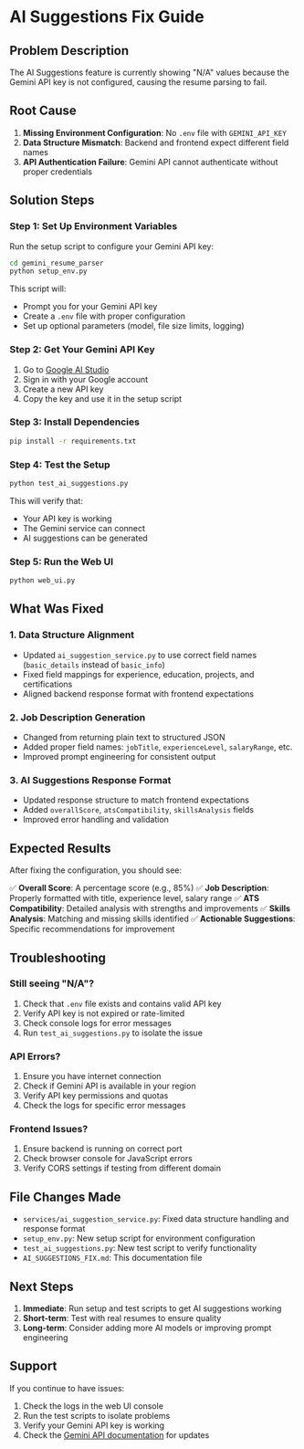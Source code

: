 # AI Suggestions Fix Guide

## Problem Description
The AI Suggestions feature is currently showing "N/A" values because the Gemini API key is not configured, causing the resume parsing to fail.

## Root Cause
1. **Missing Environment Configuration**: No `.env` file with `GEMINI_API_KEY`
2. **Data Structure Mismatch**: Backend and frontend expect different field names
3. **API Authentication Failure**: Gemini API cannot authenticate without proper credentials

## Solution Steps

### Step 1: Set Up Environment Variables
Run the setup script to configure your Gemini API key:

```bash
cd gemini_resume_parser
python setup_env.py
```

This script will:
- Prompt you for your Gemini API key
- Create a `.env` file with proper configuration
- Set up optional parameters (model, file size limits, logging)

### Step 2: Get Your Gemini API Key
1. Go to [Google AI Studio](https://makersuite.google.com/app/apikey)
2. Sign in with your Google account
3. Create a new API key
4. Copy the key and use it in the setup script

### Step 3: Install Dependencies
```bash
pip install -r requirements.txt
```

### Step 4: Test the Setup
```bash
python test_ai_suggestions.py
```

This will verify that:
- Your API key is working
- The Gemini service can connect
- AI suggestions can be generated

### Step 5: Run the Web UI
```bash
python web_ui.py
```

## What Was Fixed

### 1. Data Structure Alignment
- Updated `ai_suggestion_service.py` to use correct field names (`basic_details` instead of `basic_info`)
- Fixed field mappings for experience, education, projects, and certifications
- Aligned backend response format with frontend expectations

### 2. Job Description Generation
- Changed from returning plain text to structured JSON
- Added proper field names: `jobTitle`, `experienceLevel`, `salaryRange`, etc.
- Improved prompt engineering for consistent output

### 3. AI Suggestions Response Format
- Updated response structure to match frontend expectations
- Added `overallScore`, `atsCompatibility`, `skillsAnalysis` fields
- Improved error handling and validation

## Expected Results

After fixing the configuration, you should see:

✅ **Overall Score**: A percentage score (e.g., 85%)
✅ **Job Description**: Properly formatted with title, experience level, salary range
✅ **ATS Compatibility**: Detailed analysis with strengths and improvements
✅ **Skills Analysis**: Matching and missing skills identified
✅ **Actionable Suggestions**: Specific recommendations for improvement

## Troubleshooting

### Still seeing "N/A"?
1. Check that `.env` file exists and contains valid API key
2. Verify API key is not expired or rate-limited
3. Check console logs for error messages
4. Run `test_ai_suggestions.py` to isolate the issue

### API Errors?
1. Ensure you have internet connection
2. Check if Gemini API is available in your region
3. Verify API key permissions and quotas
4. Check the logs for specific error messages

### Frontend Issues?
1. Ensure backend is running on correct port
2. Check browser console for JavaScript errors
3. Verify CORS settings if testing from different domain

## File Changes Made

- `services/ai_suggestion_service.py`: Fixed data structure handling and response format
- `setup_env.py`: New setup script for environment configuration
- `test_ai_suggestions.py`: New test script to verify functionality
- `AI_SUGGESTIONS_FIX.md`: This documentation file

## Next Steps

1. **Immediate**: Run setup and test scripts to get AI suggestions working
2. **Short-term**: Test with real resumes to ensure quality
3. **Long-term**: Consider adding more AI models or improving prompt engineering

## Support

If you continue to have issues:
1. Check the logs in the web UI console
2. Run the test scripts to isolate problems
3. Verify your Gemini API key is working
4. Check the [Gemini API documentation](https://ai.google.dev/docs) for updates
